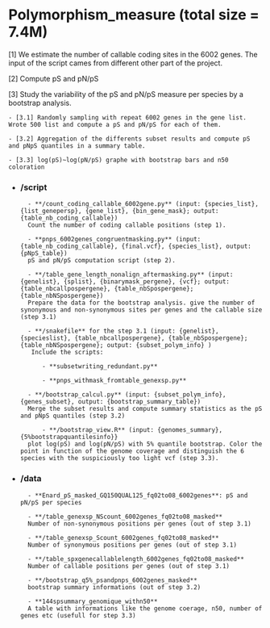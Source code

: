 # Polymorphism_measure (total size = 7.4M)

[1] We estimate the number of callable coding sites in the 6002 genes. The input of the script cames from different other part of the project.

[2] Compute pS and pN/pS

[3] Study the variability of the pS and pN/pS measure per species by a bootstrap analysis.

   	- [3.1] Randomly sampling with repeat 6002 genes in the gene list.
   	Wrote 500 list and compute a pS and pN/pS for each of them.

   	- [3.2] Aggregation of the differents subset results and compute pS and pNpS quantiles in a summary table.

   	- [3.3] log(pS)~log(pN/pS) graphe with bootstrap bars and n50 coloration
	
- ### **/script**

		- **/count_coding_callable_6002gene.py** (input: {species_list}, {list_genepersp}, {gene_list}, {bin_gene_mask}; output: {table_nb_coding_callable})
   		Count the number of coding callable positions (step 1).

		- **pnps_6002genes_congruentmasking.py** (input: {table_nb_coding_callable}, {final.vcf}, {species_list}, output: {pNpS_table})
   		pS and pN/pS computation script (step 2).

		- **/table_gene_length_nonalign_aftermasking.py** (input: {genelist}, {splist}, {binarymask_pergene}, {vcf}; output: {table_nbcallpospergene}, {table_nbSpospergene}; {table_nbNSpospergene})
   		Prepare the data for the bootstrap analysis. give the number of synonymous and non-synonymous sites per genes and the callable size (step 3.1)

		- **/snakefile** for the step 3.1 (input: {genelist}, {specieslist}, {table_nbcallpospergene}, {table_nbSpospergene}; {table_nbNSpospergene}; output: {subset_polym_info} )
   		 Include the scripts:
		
		  	- **subsetwriting_redundant.py**

		  	- **pnps_withmask_fromtable_genexsp.py**

		- **/bootstrap_calcul.py** (input: {subset_polym_info}, {genes_subset}, output: {bootstrap_summary_table})
   		Merge the subset results and compute summary statistics as the pS and pNpS quantiles (step 3.2)

	        - **/bootstrap_view.R** (input: {genomes_summary}, {5%bootstrapquantilesinfo}}
   		plot log(pS) and log(pN/pS) with 5% quantile bootstrap. Color the point in function of the genome coverage and distinguish the 6 species with the suspiciously too light vcf (step 3.3).

- ### **/data**

		- **Enard_pS_masked_GQ150QUAL125_fq02to08_6002genes**: pS and pN/pS per species

		- **/table_genexsp_NScount_6002genes_fq02to08_masked**
   		Number of non-synonymous positions per genes (out of step 3.1)

		- **/table_genexsp_Scount_6002genes_fq02to08_masked**
   		Number of synonymous positions per genes (out of step 3.1)

		- **/table_spxgenecallablelength_6002genes_fq02to08_masked**
   		Number of callable positions per genes (out of step 3.1)

		- **/bootstrap_q5%_psandpnps_6002genes_masked**
   		bootstrap summary informations (out of step 3.2)

		- **144spsummary_genomique_withn50**
   		A table with informations like the genome coerage, n50, number of genes etc (usefull for step 3.3)
		
